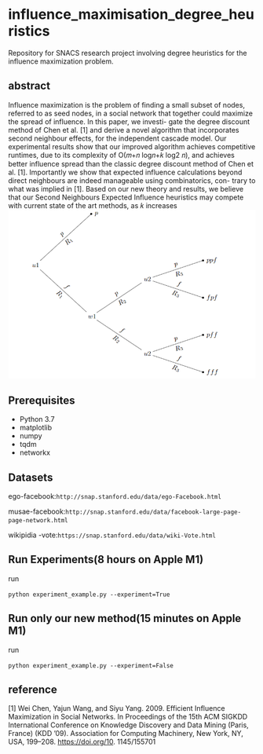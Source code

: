 # influence_maximisation_degree_heuristics
Repository for SNACS research project involving degree heuristics  for the influence maximization problem.

## abstract
Influence maximization is the problem of finding a small subset of
nodes, referred to as seed nodes, in a social network that together
could maximize the spread of influence. In this paper, we investi-
gate the degree discount method of Chen et al. [1] and derive a
novel algorithm that incorporates second neighbour effects, for the
independent cascade model. Our experimental results show that
our improved algorithm achieves competitive runtimes, due to its
complexity of O(𝑚+𝑛 log𝑛+𝑘 log2 𝑛), and achieves better influence
spread than the classic degree discount method of Chen et al. [1].
Importantly we show that expected influence calculations beyond
direct neighbours are indeed manageable using combinatorics, con-
trary to what was implied in [1]. Based on our new theory and
results, we believe that our Second Neighbours Expected Influence
heuristics may compete with current state of the art methods, as 𝑘
increases
![Alt text](https://github.com/Prehne97/influence_maximisation_degree_heuristics/blob/main/prob2.PNG "Second Neighbor ")

## Prerequisites

- Python 3.7
- matplotlib
- numpy
- tqdm
- networkx

## Datasets
ego-facebook:`http://snap.stanford.edu/data/ego-Facebook.html`

musae-facebook:`http://snap.stanford.edu/data/facebook-large-page-page-network.html`

wikipidia -vote:`https://snap.stanford.edu/data/wiki-Vote.html`

## Run Experiments(8 hours on Apple M1)
run 

`python experiment_example.py --experiment=True`

## Run only our new method(15 minutes on Apple M1)
run 

`python experiment_example.py --experiment=False`  

## reference
[1] Wei Chen, Yajun Wang, and Siyu Yang. 2009. Efficient Influence Maximization in
Social Networks. In Proceedings of the 15th ACM SIGKDD International Conference
on Knowledge Discovery and Data Mining (Paris, France) (KDD ’09). Association
for Computing Machinery, New York, NY, USA, 199–208. https://doi.org/10.
1145/155701
